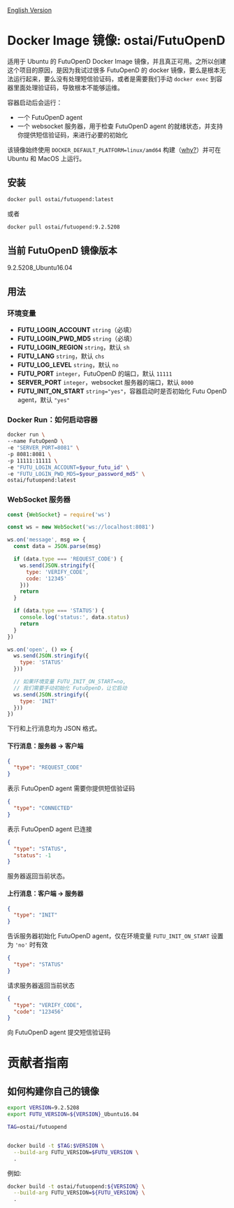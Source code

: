 [English Version](./README.en.md)

# Docker Image 镜像: ostai/FutuOpenD

适用于 Ubuntu 的 FutuOpenD Docker Image 镜像，并且真正可用。之所以创建这个项目的原因，是因为我试过很多 FutuOpenD 的 docker 镜像，要么是根本无法运行起来，要么没有处理短信验证码，或者是需要我们手动 `docker exec` 到容器里面处理验证码，导致根本不能够运维。

容器启动后会运行：
- 一个 FutuOpenD agent
- 一个 websocket 服务器，用于检查 FutuOpenD agent 的就绪状态，并支持你提供短信验证码，来进行必要的初始化

该镜像始终使用 `DOCKER_DEFAULT_PLATFORM=linux/amd64` 构建（[why?](https://stackoverflow.com/questions/71040681/qemu-x86-64-could-not-open-lib64-ld-linux-x86-64-so-2-no-such-file-or-direc)）并可在 Ubuntu 和 MacOS 上运行。

## 安装

```sh
docker pull ostai/futuopend:latest
```

或者

```sh
docker pull ostai/futuopend:9.2.5208
```

## 当前 FutuOpenD 镜像版本

9.2.5208_Ubuntu16.04

## 用法

### 环境变量

- **FUTU_LOGIN_ACCOUNT** `string`（必填）
- **FUTU_LOGIN_PWD_MD5** `string`（必填）
- **FUTU_LOGIN_REGION** `string`，默认 `sh`
- **FUTU_LANG** `string`，默认 `chs`
- **FUTU_LOG_LEVEL** `string`，默认 `no`
- **FUTU_PORT** `integer`，FutuOpenD 的端口，默认 `11111`
- **SERVER_PORT** `integer`，websocket 服务器的端口，默认 `8000`
- **FUTU_INIT_ON_START** `string="yes"`，容器启动时是否初始化 Futu OpenD agent，默认 `"yes"`

### Docker Run：如何启动容器

```sh
docker run \
--name FutuOpenD \
-e "SERVER_PORT=8081" \
-p 8081:8081 \
-p 11111:11111 \
-e "FUTU_LOGIN_ACCOUNT=$your_futu_id" \
-e "FUTU_LOGIN_PWD_MD5=$your_password_md5" \
ostai/futuopend:latest
```

### WebSocket 服务器

```js
const {WebSocket} = require('ws')

const ws = new WebSocket('ws://localhost:8081')

ws.on('message', msg => {
  const data = JSON.parse(msg)

  if (data.type === 'REQUEST_CODE') {
    ws.send(JSON.stringify({
      type: 'VERIFY_CODE',
      code: '12345'
    }))
    return
  }

  if (data.type === 'STATUS') {
    console.log('status:', data.status)
    return
  }
})

ws.on('open', () => {
  ws.send(JSON.stringify({
    type: 'STATUS'
  }))

  // 如果环境变量 FUTU_INIT_ON_START=no,
  // 我们需要手动初始化 FutuOpenD，让它启动
  ws.send(JSON.stringify({
    type: 'INIT'
  }))
})
```

下行和上行消息均为 JSON 格式。

#### 下行消息：服务器 -> 客户端

```json
{
  "type": "REQUEST_CODE"
}
```
表示 FutuOpenD agent 需要你提供短信验证码

```json
{
  "type": "CONNECTED"
}
```
表示 FutuOpenD agent 已连接

```json
{
  "type": "STATUS",
  "status": -1
}
```
服务器返回当前状态。

#### 上行消息：客户端 -> 服务器

```json
{
  "type": "INIT"
}
```
告诉服务器初始化 FutuOpenD agent，仅在环境变量 `FUTU_INIT_ON_START` 设置为 `'no'` 时有效

```json
{
  "type": "STATUS"
}
```
请求服务器返回当前状态

```json
{
  "type": "VERIFY_CODE",
  "code": "123456"
}
```
向 FutuOpenD agent 提交短信验证码

# 贡献者指南

## 如何构建你自己的镜像

```sh
export VERSION=9.2.5208
export FUTU_VERSION=${VERSION}_Ubuntu16.04
```

```sh
TAG=ostai/futuopend


docker build -t $TAG:$VERSION \
  --build-arg FUTU_VERSION=$FUTU_VERSION \
  .
```

例如:

```sh
docker build -t ostai/futuopend:${VERSION} \
  --build-arg FUTU_VERSION=${FUTU_VERSION} \
  .
```
